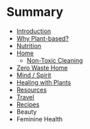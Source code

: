 # Summary

* [Introduction](README.md)
* [Why Plant-based?](chapter1.md)
* [Nutrition](nutrition.md)
* [Home](home.md)
   * [Non-Toxic Cleaning](non-toxic_cleaning.md)
* [Zero Waste Home](zero_waste_home.md)
* [Mind / Spirit](mind__spirit.md)
* [Healing with Plants](healing_with_plants.md)
* [Resources](resources.md)
* [Travel](travel.md)
* [Recipes](recipes.md)
* Beauty
* Feminine Health

